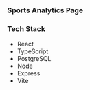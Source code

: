 ### Sports Analytics Page


### Tech Stack
- React
- TypeScript
- PostgreSQL
- Node
- Express
- Vite